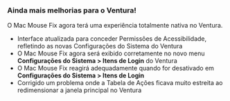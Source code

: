 ### Ainda mais melhorias para o Ventura!

O Mac Mouse Fix agora terá uma experiência totalmente nativa no Ventura.

- Interface atualizada para conceder Permissões de Acessibilidade, refletindo as novas Configurações do Sistema do Ventura
- O Mac Mouse Fix agora será exibido corretamente no novo menu **Configurações do Sistema > Itens de Login** do Ventura
- O Mac Mouse Fix reagirá adequadamente quando for desativado em **Configurações do Sistema > Itens de Login**
- Corrigido um problema onde a Tabela de Ações ficava muito estreita ao redimensionar a janela principal no Ventura
